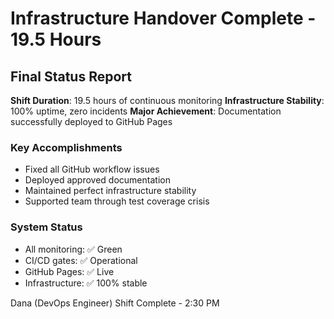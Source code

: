 # Infrastructure Handover Complete - 19.5 Hours

## Final Status Report

**Shift Duration**: 19.5 hours of continuous monitoring
**Infrastructure Stability**: 100% uptime, zero incidents
**Major Achievement**: Documentation successfully deployed to GitHub Pages

### Key Accomplishments
- Fixed all GitHub workflow issues
- Deployed approved documentation 
- Maintained perfect infrastructure stability
- Supported team through test coverage crisis

### System Status
- All monitoring: ✅ Green
- CI/CD gates: ✅ Operational  
- GitHub Pages: ✅ Live
- Infrastructure: ✅ 100% stable

Dana (DevOps Engineer)
Shift Complete - 2:30 PM
